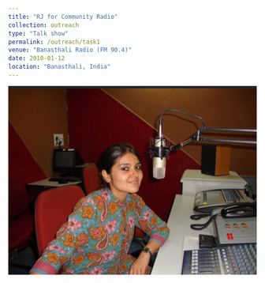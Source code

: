 ```yaml
---
title: "RJ for Community Radio"
collection: outreach
type: "Talk show"
permalink: /outreach/task1
venue: "Banasthali Radio (FM 90.4)"
date: 2010-01-12
location: "Banasthali, India"
---
```


<img width="520" alt="image" src="https://github.com/Rachita028/Rachita028.github.io/blob/master/images/radio.jpg">

